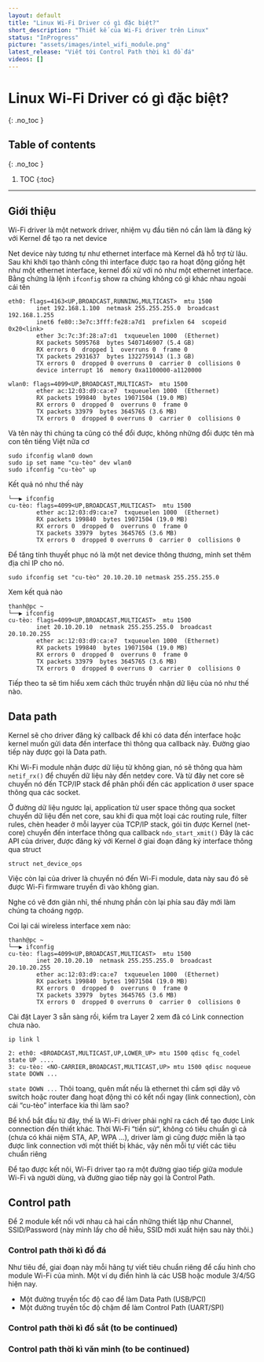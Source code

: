 ```yaml
---
layout: default
title: "Linux Wi-Fi Driver có gì đặc biệt?"
short_description: "Thiết kế của Wi-Fi driver trên Linux"
status: "InProgress"
picture: "assets/images/intel_wifi_module.png"
latest_release: "Viết tới Control Path thời kì đồ đá"
videos: []
---
```


# Linux Wi-Fi Driver có gì đặc biệt?

{: .no_toc }

## Table of contents
{: .no_toc }

1. TOC
{:toc}

-----------------------------------
## Giới thiệu

Wi-Fi driver là một network driver, nhiệm vụ đầu tiên nó cần làm là đăng ký  với Kernel để tạo ra net device

Net device này tương tự như ethernet interface mà Kernel đã hỗ trợ từ lâu. Sau khi khởi tạo thành công thì interface được tạo ra hoạt động giống hệt như một ethernet interface, kernel  đối xử với nó như một ethernet interface. Bằng chứng là lệnh `ifconfig` show ra chúng không có gì khác nhau ngoài cái tên


```shell
eth0: flags=4163<UP,BROADCAST,RUNNING,MULTICAST>  mtu 1500
        inet 192.168.1.100  netmask 255.255.255.0  broadcast 192.168.1.255
        inet6 fe80::3e7c:3fff:fe28:a7d1  prefixlen 64  scopeid 0x20<link>
        ether 3c:7c:3f:28:a7:d1  txqueuelen 1000  (Ethernet)
        RX packets 5095768  bytes 5407146907 (5.4 GB)
        RX errors 0  dropped 1  overruns 0  frame 0
        TX packets 2931637  bytes 1322759143 (1.3 GB)
        TX errors 0  dropped 0 overruns 0  carrier 0  collisions 0
        device interrupt 16  memory 0xa1100000-a1120000

wlan0: flags=4099<UP,BROADCAST,MULTICAST>  mtu 1500
        ether ac:12:03:d9:ca:e7  txqueuelen 1000  (Ethernet)
        RX packets 199840  bytes 19071504 (19.0 MB)
        RX errors 0  dropped 0  overruns 0  frame 0
        TX packets 33979  bytes 3645765 (3.6 MB)
        TX errors 0  dropped 0 overruns 0  carrier 0  collisions 0
```

Và tên này thì chúng ta cũng có thể đổi được, không những đổi được tên mà con tên tiếng Việt nữa cơ

```shell
sudo ifconfig wlan0 down
sudo ip set name "cu-tèo" dev wlan0
sudo ifconfig "cu-tèo" up
```

Kết quả nó như thế này

```shell
└──▶ ifconfig
cu-tèo: flags=4099<UP,BROADCAST,MULTICAST>  mtu 1500
        ether ac:12:03:d9:ca:e7  txqueuelen 1000  (Ethernet)
        RX packets 199840  bytes 19071504 (19.0 MB)
        RX errors 0  dropped 0  overruns 0  frame 0
        TX packets 33979  bytes 3645765 (3.6 MB)
        TX errors 0  dropped 0 overruns 0  carrier 0  collisions 0

```

Để tăng tính thuyết phục nó là một net device thông thương, mình set thêm địa chỉ IP cho nó.

```shell
sudo ifconfig set "cu-tèo" 20.10.20.10 netmask 255.255.255.0
```

Xem kết quả nào

```shell
thanh@pc ~
└──▶ ifconfig
cu-tèo: flags=4099<UP,BROADCAST,MULTICAST>  mtu 1500
        inet 20.10.20.10  netmask 255.255.255.0  broadcast 20.10.20.255
        ether ac:12:03:d9:ca:e7  txqueuelen 1000  (Ethernet)
        RX packets 199840  bytes 19071504 (19.0 MB)
        RX errors 0  dropped 0  overruns 0  frame 0
        TX packets 33979  bytes 3645765 (3.6 MB)
        TX errors 0  dropped 0 overruns 0  carrier 0  collisions 0
```
Tiếp theo ta sẽ tìm hiểu xem cách thức truyền nhận dữ liệu của nó như thế nào.

## Data path

Kernel sẽ cho driver đăng ký callback để khi  có data đến interface hoặc kernel muốn gửi data đến interface thì thông qua callback này. Đường giao tiếp này được gọi là Data path.

Khi Wi-Fi module nhận được dữ liệu từ không gian, nó sẽ thông qua hàm `netif_rx()` để chuyển dữ liệu này đến netdev core. Và từ đây net core sẽ chuyển nó đến TCP/IP stack để phân phối đến các application ở user space thông qua các socket.

Ở đường dữ liệu ngươc lại, application từ user space thông qua socket chuyển dữ liệu đến net core, sau khi đi qua một loại các routing rule, filter rules, chèn header ở mỗi layyer của TCP/IP stack, gói tin được Kernel (net-core) chuyển đến interface thông qua callback `ndo_start_xmit()` Đây là các API của driver, được đăng ký với Kernel ở giai đoạn đăng ký interface thông qua struct

```
struct net_device_ops
```
Việc còn lại của driver là chuyển nó đến Wi-Fi module, data này sau đó sẽ được Wi-Fi firmware truyền đi vào không gian.

Nghe có vẽ đơn giản nhỉ, thế nhưng phần còn lại phía sau đây mới làm chúng ta choáng ngợp.

Coi lại cái wireless interface xem nào:

```shell
thanh@pc ~
└──▶ ifconfig
cu-tèo: flags=4099<UP,BROADCAST,MULTICAST>  mtu 1500
        inet 20.10.20.10  netmask 255.255.255.0  broadcast 20.10.20.255
        ether ac:12:03:d9:ca:e7  txqueuelen 1000  (Ethernet)
        RX packets 199840  bytes 19071504 (19.0 MB)
        RX errors 0  dropped 0  overruns 0  frame 0
        TX packets 33979  bytes 3645765 (3.6 MB)
        TX errors 0  dropped 0 overruns 0  carrier 0  collisions 0
```
Cài đặt Layer 3 sẵn sàng rồi, kiểm tra Layer 2 xem đã có Link connection chưa nào.

```shell
ip link l

2: eth0: <BROADCAST,MULTICAST,UP,LOWER_UP> mtu 1500 qdisc fq_codel state UP ....
3: cu-tèo: <NO-CARRIER,BROADCAST,MULTICAST,UP> mtu 1500 qdisc noqueue state DOWN ...
```
`state DOWN ...` Thôi toang, quên mất nếu là ethernet thì cắm sợi dây vô switch hoặc router đang hoạt động thì có kết nối ngay (link connection), còn cái “cu-tèo” interface kia thì làm sao?

Bể khổ bắt đầu từ đây, thế là Wi-Fi driver phải nghĩ ra cách để tạo được Link connection đến thiết khác.
Thời Wi-Fi “tiền sử“, không có tiêu chuẩn gì cả (chưa có khái niệm STA, AP, WPA ...), driver làm gì cũng được miễn là tạo được link connection với một thiết bị khác, vậy nên mỗi tự viết các tiêu chuẩn riêng

Để tạo được kết nôi, Wi-Fi driver tạo ra một đường giao tiếp giữa module Wi-Fi và người dùng, và đường giao tiếp này gọi là Control Path.

## Control path

Để 2 module kết nối với nhau cả hai cần những thiết lập như Channel, SSID/Password (này mình lấy cho dễ hiễu,  SSID mới xuất hiện sau này thôi.)

### Control path thời kì đồ đá

Như tiêu đề, giai đoạn này mỗi hãng tự viết tiêu chuẩn riêng để cấu hình cho module Wi-Fi của mình. Một ví dụ điển hình là các USB hoặc module 3/4/5G hiện nay.

- Một đường truyền tốc độ cao để làm Data Path (USB/PCI)
- Một đường truyền tốc độ chậm để làm Control Path (UART/SPI)


### Control path thời kì đồ sắt (to be continued)

### Control path thời kì văn minh (to be continued)
